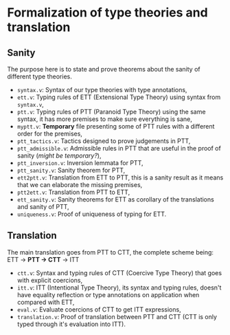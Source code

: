 # Formalization of type theories and translation

## Sanity

The purpose here is to state and prove theorems about the sanity of different type theories.
* `syntax.v`: Syntax of our type theories with type annotations,
* `ett.v`: Typing rules of ETT (Extensional Type Theory) using syntax from `syntax.v`,
* `ptt.v`: Typing rules of PTT (Paranoid Type Theory) using the same syntax, it has more premises to make sure everything is sane,
* `myptt.v`: **Temporary** file presenting some of PTT rules with a different order for the premises,
* `ptt_tactics.v`: Tactics designed to prove judgements in PTT,
* `ptt_admissible.v`: Admissible rules in PTT that are useful in the proof of sanity (*might be temporary?*),
* `ptt_inversion.v`: Inversion lemmata for PTT,
* `ptt_sanity.v`: Sanity theorem for PTT,
* `ett2ptt.v`: Translation from ETT to PTT, this is a sanity result as it means that we can elaborate the missing premises,
* `ptt2ett.v`: Translation from PTT to ETT,
* `ett_sanity.v`: Sanity theorems for ETT as corollary of the translations and sanity of PTT,
* `uniqueness.v`: Proof of uniqueness of typing for ETT.

## Translation

The main translation goes from PTT to CTT, the complete scheme being:
ETT → **PTT → CTT** → ITT
* `ctt.v`: Syntax and typing rules of CTT (Coercive Type Theory) that goes with explicit coercions,
* `itt.v`: ITT (Intentional Type Theory), its syntax and typing rules, doesn't have equality reflection or type annotations on application when compared with ETT,
* `eval.v`: Evaluate coercions of CTT to get ITT expressions,
* `translation.v`: Proof of translation between PTT and CTT (CTT is only typed through it's evaluation into ITT).
